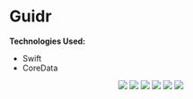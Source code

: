 # Guidr

**Technologies Used:**
- Swift
- CoreData


<p align="center">
  <img src="https://github.com/bw-guidr/guidr-ios/blob/master/Login.png">
  <img src="https://github.com/bw-guidr/guidr-ios/blob/master/Profile.png">
  <img src="https://github.com/bw-guidr/guidr-ios/blob/master/Tour-Detail.png">
  <img src="https://github.com/bw-guidr/guidr-ios/blob/master/Create-Tour.png">
  <img src="https://github.com/bw-guidr/guidr-ios/blob/master/Tour-Gallery.png">
  <img src="https://github.com/bw-guidr/guidr-ios/blob/master/Settings.png">
</p>
